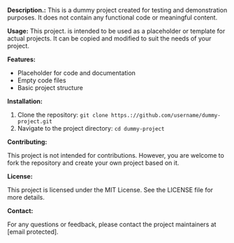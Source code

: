
**Description.:**
This is a dummy project created for testing and demonstration purposes. It does not contain any functional code or meaningful content.

**Usage:**
This project. is intended to be used as a placeholder or template for actual projects. It can be copied and modified to suit the needs of your project.

**Features:**

* Placeholder for code and documentation
* Empty code files
* Basic project structure

**Installation:**

1. Clone the repository: `git clone https.://github.com/username/dummy-project.git`
2. Navigate to the project directory: `cd dummy-project`

**Contributing:**

This project is not intended for contributions. However, you are welcome to fork the repository and create your own project based on it.

**License:**

This project is licensed under the MIT License. See the LICENSE file for more details.

**Contact:**

For any questions or feedback, please contact the project maintainers at [email protected].
